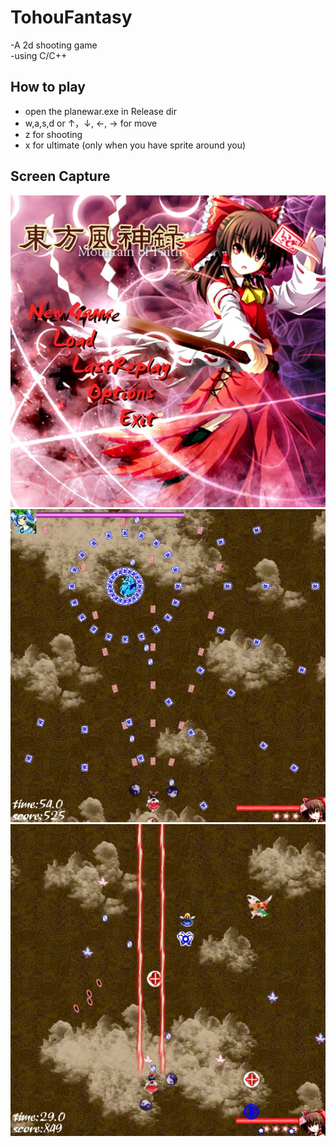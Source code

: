 # TohouFantasy
-A 2d shooting game  
-using C/C++  
## How to play
- open the planewar.exe in Release dir  
- w,a,s,d or ↑，↓, ←, → for move  
- z for shooting  
- x for ultimate (only when you have sprite around you)
## Screen Capture
![screen1](/IMG/1.jpg)
![screen2](/IMG/2.jpg)
![screen3](/IMG/3.jpg)

